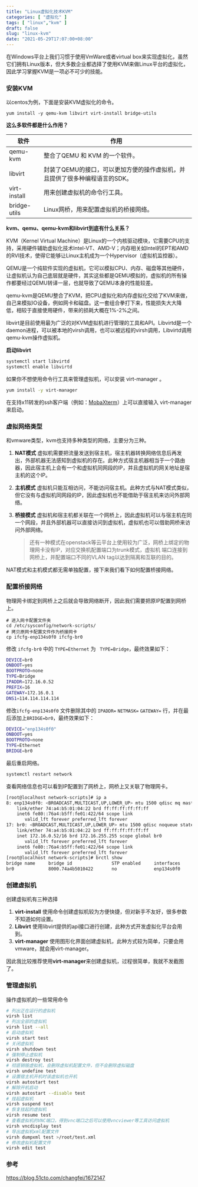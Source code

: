 ```yaml
---
title: "Linux虚拟化技术KVM"
categories: [ "虚拟化" ]
tags: [ "linux","kvm" ]
draft: false
slug: "linux-kvm"
date: "2021-05-29T17:07:00+08:00"
---
```


在Windows平台上我们习惯于使用VmWare或者virtual box来实现虚拟化，虽然它们拥有Linux版本，但大多数企业都选择了使用KVM来做Linux平台的虚拟化，因此学习掌握KVM是一项必不可少的技能。

### 安装KVM

以centos为例，下面是安装KVM虚拟化的命令。

```
yum install -y qemu-kvm libvirt virt-install bridge-utils
```

**这么多软件都是什么作用？**

| 软件         | 作用                                                         |
| ------------ | ------------------------------------------------------------ |
| qemu-kvm     | 整合了QEMU 和 KVM 的一个软件。                               |
| libvirt      | 封装了QEMU的接口，可以更加方便的操作虚拟机，并且提供了很多种编程语言的SDK。 |
| virt-install | 用来创建虚拟机的命令行工具。                                 |
| bridge-utils | Linux网桥，用来配置虚拟机的桥接网络。                        |

**kvm、qemu、qemu-kvm和libvirt到底有什么关系？**

KVM（Kernel Virtual Machine）是Linux的一个内核驱动模块，它需要CPU的支持，采用硬件辅助虚拟化技术Intel-VT、AMD-V；内存相关如Intel的EPT和AMD的RVI技术，使得它能够让Linux主机成为一个Hypervisor（虚拟机监控器）。

QEMU是一个纯软件实现的虚拟机，它可以模拟CPU、内存、磁盘等其他硬件，让虚拟机认为自己底层就是硬件，其实这些都是QEMU模拟的，虚拟机的所有操作都要经过QEMU转译一层，也就导致了QEMU本身的性能较差。

qemu-kvm是QEMU整合了KVM，把CPU虚拟化和内存虚拟化交给了KVM来做，自己来模拟IO设备，例如网卡和磁盘。这一套组合拳打下来，性能损失大大降低，相较于直接使用硬件，带来的损耗大概在1%-2%之间。

libvirt是目前使用最为广泛的对KVM虚拟机进行管理的工具和API。Libvirtd是一个daemon进程，可以被本地的virsh调用，也可以被远程的virsh调用，Libvirtd调用qemu-kvm操作虚拟机。

**启动libvirt**

```bash
systemctl start libvirtd
systemctl enable libvirtd
```

如果你不想使用命令行工具来管理虚拟机，可以安装 virt-manager 。

```bash
yum install -y virt-manager
```

在支持x11转发的ssh客户端（例如：[MobaXterm](https://mobaxterm.mobatek.net/)）上可以直接输入 virt-manager 来启动。

### 虚拟网络类型

和vmware类型，kvm也支持多种类型的网络，主要分为三种。

1. **NAT模式** 虚拟机需要把流量发送到宿主机，宿主机器转换网络信息后再发出，外部机器无法感知到虚拟机的存在。此种方式宿主机器相当于一个路由器，因此宿主机上会有一个和虚拟机同网段的IP，并且虚拟机的网关地址是宿主机的这个IP。

2. **主机模式** 虚拟机只能互相访问，不能访问宿主机。此种方式与NAT模式类似，但它没有与虚拟机同网段的IP，因此虚拟机也不能借助于宿主机来访问外部网络。

3. **桥接模式** 虚拟机和宿主机都关联在一个网桥上，因此虚拟机可以与宿主机在同一个网段，并且外部机器可以直接访问到虚拟机，虚拟机也可以借助网桥来访问外部网络。

   > 还有一种模式在openstack等云平台上使用较为广泛，网桥上绑定的物理网卡没有IP，对应交换机配置端口为trunk模式，虚拟机 端口连接到网桥上，并配置端口不同的VLAN tag以达到隔离和互联的目的。

NAT模式和主机模式都无需单独配置，接下来我们看下如何配置桥接网络。

### 配置桥接网络

物理网卡绑定到网桥上之后就会导致网络断开，因此我们需要把原IP配置到网桥上。

```
# 进入网卡配置文件夹
cd /etc/sysconfig/network-scripts/
# 拷贝原网卡配置文件作为桥接网卡
cp ifcfg-enp134s0f0 ifcfg-br0
```

修改 `ifcfg-br0` 中的 `TYPE=Ethernet`  为 ` TYPE=Bridge`，最终效果如下：

```bash
DEVICE=br0
ONBOOT=yes
BOOTPROTO=none
TYPE=Bridge
IPADDR=172.16.0.52
PREFIX=16
GATEWAY=172.16.0.1
DNS1=114.114.114.114
```

修改`ifcfg-enp134s0f0` 文件删除其中的 `IPADDR=`  `NETMASK=`  `GATEWAY=` 行，并在最后添加上`BRIDGE=br0`，最终效果如下：

```bash
DEVICE="enp134s0f0"
ONBOOT=yes
BOOTPROTO=none
TYPE=Ethernet
BRIDGE=br0
```

最后重启网络。

```bash
systemctl restart network
```

查看网络信息也可以看到IP配置到了网桥上，网桥上又关联了物理网卡。

```bash
[root@localhost network-scripts]# ip a
8: enp134s0f0: <BROADCAST,MULTICAST,UP,LOWER_UP> mtu 1500 qdisc mq master br0 state UP group default qlen 1000
    link/ether 74:a4:b5:01:04:22 brd ff:ff:ff:ff:ff:ff
    inet6 fe80::76a4:b5ff:fe01:422/64 scope link 
       valid_lft forever preferred_lft forever
17: br0: <BROADCAST,MULTICAST,UP,LOWER_UP> mtu 1500 qdisc noqueue state UP group default qlen 1000
    link/ether 74:a4:b5:01:04:22 brd ff:ff:ff:ff:ff:ff
    inet 172.16.0.52/16 brd 172.16.255.255 scope global br0
       valid_lft forever preferred_lft forever
    inet6 fe80::76a4:b5ff:fe01:422/64 scope link 
       valid_lft forever preferred_lft forever
[root@localhost network-scripts]# brctl show
bridge name     bridge id               STP enabled     interfaces
br0             8000.74a4b5010422       no              enp134s0f0
```

### 创建虚拟机

创建虚拟机有三种选择

1. **virt-install** 使用命令创建虚拟机较为方便快捷，但对新手不友好，很多参数不知道如何设置。
2. **Libvirt** 使用libvirt提供的api接口进行创建，此种方式开发虚拟化平台会用到。
3. **virt-manager** 使用图形化界面创建虚拟机，此种方式较为简单，只要会用vmware，就会用virt-manager。

因此我比较推荐使用**virt-manager**来创建虚拟机，过程很简单，我就不发截图了。

### 管理虚拟机

操作虚拟机的一些常用命令

```bash
# 列出正在运行的虚拟机
virsh list
# 列出全部的虚拟机
virsh list --all
# 启动虚拟机
virsh start test  
# 关闭虚拟机
virsh shutdown test  
# 强制停止虚拟机
virsh destroy test  
# 彻底销毁虚拟机，会删除虚拟机配置文件，但不会删除虚拟磁盘
virsh undefine test  
# 设置宿主机开机时该虚拟机也开机
virsh autostart test  
# 解除开机启动
virsh autostart --disable test 
# 挂起虚拟机
virsh suspend test 
# 恢复挂起的虚拟机
virsh resume test 
# 查看虚拟机的VNC端口，得到vnc端口之后可以使用vncviewer等工具访问虚拟机
virsh vncdisplay test
# 导出虚拟机xml配置文件
virsh dumpxml test >/root/test.xml
# 修改虚拟机配置文件
virsh edit test
```

### 参考

https://blog.51cto.com/changfei/1672147

